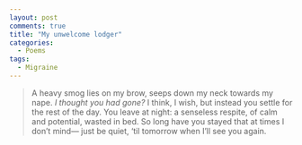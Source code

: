 ```yaml
---
layout: post
comments: true
title: "My unwelcome lodger"
categories:
  - Poems
tags:
  - Migraine
---
```

> A heavy smog lies on my brow, seeps down my neck towards my nape. *I thought you had gone?* I think, I wish, but instead you settle for the rest of the day. You leave at night: a senseless respite, of calm and potential, wasted in bed. So long have you stayed that at times I don’t mind— just be quiet, ‘til tomorrow when I’ll see you again.
